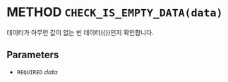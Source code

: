 # METHOD `CHECK_IS_EMPTY_DATA(data)`
데이터가 아무런 값이 없는 빈 데이터({})인지 확인합니다.

## Parameters
* `REQUIRED` *data*
